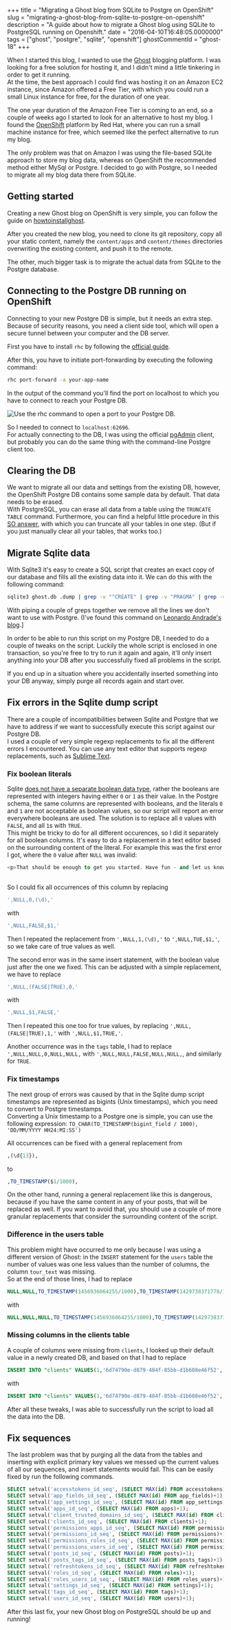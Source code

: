 +++
title = "Migrating a Ghost blog from SQLite to Postgre on OpenShift"
slug = "migrating-a-ghost-blog-from-sqlite-to-postgre-on-openshift"
description = "A guide about how to migrate a Ghost blog using SQLite to PostgreSQL running on Openshift."
date = "2016-04-10T16:48:05.0000000"
tags = ["ghost", "postgre", "sqlite", "openshift"]
ghostCommentId = "ghost-18"
+++

When I started this blog, I wanted to use the [Ghost](https://ghost.org/) blogging platform. I was looking for a free solution for hosting it, and I didn't mind a little tinkering in order to get it running.  
At the time, the best approach I could find was hosting it on an Amazon EC2 instance, since Amazon offered a Free Tier, with which you could run a small Linux instance for free, for the duration of one year.

The one year duration of the Amazon Free Tier is coming to an end, so a couple of weeks ago I started to look for an alternative to host my blog. I found the [OpenShift](https://www.openshift.com/) platform by Red Hat, where you can run a small machine instance for free, which seemed like the perfect alternative to run my blog.  

The only problem was that on Amazon I was using the file-based SQLite approach to store my blog data, whereas on OpenShift the recommended method either MySql or Postgre. I decided to go with Postgre, so I needed to migrate all my blog data there from SQLite.

## Getting started

Creating a new Ghost blog on OpenShift is very simple, you can follow the guide on [howtoinstallghost](https://www.howtoinstallghost.com/how-to-install-ghost-on-openshift/).

After you created the new blog, you need to clone its git repository, copy all your static content, namely the `content/apps` and `content/themes` directories overwriting the existing content, and push it to the remote.

The other, much bigger task is to migrate the actual data from SQLite to the Postgre database.

## Connecting to the Postgre DB running on OpenShift

Connecting to your new Postgre DB is simple, but it needs an extra step. Because of security reasons, you need a client side tool, which will open a secure tunnel between your computer and the DB server.

First you have to install `rhc` by following the [official guide](https://developers.openshift.com/en/getting-started-windows.html#client-tools).

After this, you have to initiate port-forwarding by executing the following command:

```bash
rhc port-forward -a your-app-name
```

In the output of the command you'll find the port on localhost to which you have to connect to reach your Postgre DB.

![Use the rhc command to open a port to your Postgre DB.](/images/2016/04/rhc-port-forward.png)

So I needed to connect to `localhost:62696`.  
For actually connecting to the DB, I was using the official [pgAdmin](http://www.pgadmin.org/) client, but probably you can do the same thing with the command-line Postgre client too.

## Clearing the DB

We want to migrate all our data and settings from the existing DB, however, the OpenShift Postgre DB contains some sample data by default. That data needs to be erased.  
With PostgreSQL, you can erase all data from a table using the `TRUNCATE TABLE` command. Furthermore, you can find a helpful little procedure in this [SO answer](https://stackoverflow.com/questions/2829158/truncating-all-tables-in-a-postgres-database), with which you can truncate all your tables in one step. (But if you just manually clear all your tables, that works too.)

## Migrate Sqlite data

With Sqlite3 it's easy to create a SQL script that creates an exact copy of our database and fills all the existing data into it. We can do this with the following command:

```bash
sqlite3 ghost.db .dump | grep -v "^CREATE" | grep -v "PRAGMA" | grep -v "sqlite_sequence" > blog.dump.sql
```

With piping a couple of greps together we remove all the lines we don't want to use with Postgre. (I've found this command on [Leonardo Andrade's blog](https://andrade.io/ghost-blog-migrate-from-sqlite-to-postgres/).]

In order to be able to run this script on my Postgre DB, I needed to do a couple of tweaks on the script. Luckily the whole script is enclosed in one transaction, so you're free to try to run it again and again, it'll only insert anything into your DB after you successfully fixed all problems in the script.

If you end up in a situation where you accidentally inserted something into your DB anyway, simply purge all records again and start over.

## Fix errors in the Sqlite dump script

There are a couple of incompatibilities between Sqlite and Postgre that we have to address if we want to successfully execute this script against our Postgre DB.  
I used a couple of very simple regexp replacements to fix all the different errors I encountered. You can use any text editor that supports regexp replacements, such as [Sublime Text](https://www.sublimetext.com/).  

### Fix boolean literals

Sqlite [does not have a separate boolean data type](https://www.sqlite.org/datatype3.html), rather the booleans are represented with integers having either `0` or `1` as their value. In the Postgre schema, the same columns are represented with booleans, and the literals `0` and `1` are not acceptable as boolean values, so our script will report an error everywhere booleans are used. The solution is to replace all `0` values with `FALSE`, and all `1`s with `TRUE`.  
This might be tricky to do for all different occurences, so I did it separately for all boolean columns. It's easy to do a replacement in a text editor based on the surrounding content of the literal. For example this was the first error I got, where the `0` value after `NULL` was invalid:

```sql
<p>That should be enough to get you started. Have fun - and let us know what you think :)</p>',NULL,0,0,'draft','en_US',NULL,NULL,1,1429738370592,1,1430050851451,1,1429738370623,1);
                                                                                                    ^
```

So I could fix all occurrences of this column by replacing

```sql
',NULL,0,(\d),'
```

with

```sql
',NULL,FALSE,$1,'
```

Then I repeated the replacement from `',NULL,1,(\d),'` to `',NULL,TUE,$1,'`, so we take care of true values as well. 

The second error was in the same insert statement, with the boolean value just after the one we fixed. This can be adjusted with a simple replacement, we have to replace

```sql
',NULL,(FALSE|TRUE),0,'
```

with

```sql
',NULL,$1,FALSE,'
```

Then I repeated this one too for true values, by replacing `',NULL,(FALSE|TRUE),1,'` with `',NULL,$1,TRUE,'`.

Another occurrence was in the `tags` table, I had to replace `',NULL,NULL,0,NULL,NULL,` with `',NULL,NULL,FALSE,NULL,NULL,`, and similarly for `TRUE`.

### Fix timestamps

The next group of errors was caused by that in the Sqlite dump script timestamps are represented as bigints (Unix timestamps), which you need to convert to Postgre timestamps.  
Converting a Unix timestamp to a Postgre one is simple, you can use the following expression: `TO_CHAR(TO_TIMESTAMP(bigint_field / 1000), 'DD/MM/YYYY HH24:MI:SS')`

All occurrences can be fixed with a general replacement from

```sql
,(\d{13}),
```

to

```sql
,TO_TIMESTAMP($1/1000),
```

On the other hand, running a general replacement like this is dangerous, because if you have the same content in any of your posts, that will be replaced as well. If you want to avoid that, you should use a couple of more granular replacements that consider the surrounding content of the script.

### Difference in the users table

This problem might have occurred to me only because I was using a different version of Ghost: in the `INSERT` statement for the `users` table the number of values was one less values than the number of columns, the column `tour_text` was missing.  
So at the end of those lines, I had to replace

```sql
NULL,NULL,TO_TIMESTAMP(1456936064255/1000),TO_TIMESTAMP(1429738371778/1000),1,TO_TIMESTAMP(1456936064255/1000),1);
```

with

```sql
NULL,NULL,NULL,TO_TIMESTAMP(1456936064255/1000),TO_TIMESTAMP(1429738371778/1000),1,TO_TIMESTAMP(1456936064255/1000),1);
```

### Missing columns in the clients table

A couple of columns were missing from `clients`, I looked up their default value in a newly created DB, and based on that I had to replace

```sql
INSERT INTO "clients" VALUES(1,'6d74790e-d879-484f-85bb-d1b608e46f52','Ghost Admin','ghost-admin','not_available',TO_TIMESTAMP(1429738370626/1000),1,TO_TIMESTAMP(1429738370626/1000),1);
```

with

```sql
INSERT INTO "clients" VALUES(1,'6d74790e-d879-484f-85bb-d1b608e46f52','Ghost Admin','ghost-admin','','not_available','','enabled','ua','description',TO_TIMESTAMP(1429738370626/1000),1,TO_TIMESTAMP(1429738370626/1000),1);
```

After all these tweaks, I was able to successfully run the script to load all the data into the DB.

## Fix sequences

The last problem was that by purging all the data from the tables and inserting with explicit primary key values we messed up the current values of all our sequences, and insert statements would fail. This can be easily fixed by run the following commands.

```sql
SELECT setval('accesstokens_id_seq', (SELECT MAX(id) FROM accesstokens)+1);
SELECT setval('app_fields_id_seq', (SELECT MAX(id) FROM app_fields)+1);
SELECT setval('app_settings_id_seq', (SELECT MAX(id) FROM app_settings)+1);
SELECT setval('apps_id_seq', (SELECT MAX(id) FROM apps)+1);
SELECT setval('client_trusted_domains_id_seq', (SELECT MAX(id) FROM client_trusted_domains)+1);
SELECT setval('clients_id_seq', (SELECT MAX(id) FROM clients)+1);
SELECT setval('permissions_apps_id_seq', (SELECT MAX(id) FROM permissions_apps)+1);
SELECT setval('permissions_id_seq', (SELECT MAX(id) FROM permissions)+1);
SELECT setval('permissions_roles_id_seq', (SELECT MAX(id) FROM permissions_roles)+1);
SELECT setval('permissions_users_id_seq', (SELECT MAX(id) FROM permissions_users)+1);
SELECT setval('posts_id_seq', (SELECT MAX(id) FROM posts)+1);
SELECT setval('posts_tags_id_seq', (SELECT MAX(id) FROM posts_tags)+1);
SELECT setval('refreshtokens_id_seq', (SELECT MAX(id) FROM refreshtokens)+1);
SELECT setval('roles_id_seq', (SELECT MAX(id) FROM roles)+1);
SELECT setval('roles_users_id_seq', (SELECT MAX(id) FROM roles_users)+1);
SELECT setval('settings_id_seq', (SELECT MAX(id) FROM settings)+1);
SELECT setval('tags_id_seq', (SELECT MAX(id) FROM tags)+1);
SELECT setval('users_id_seq', (SELECT MAX(id) FROM users)+1);
```

After this last fix, your new Ghost blog on PostgreSQL should be up and running!
